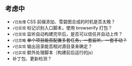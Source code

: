 ## 考虑中

* `√已处理` CSS 前缀添加、雪碧图合成的时机是否太晚？
* `√已实现` 标记识别入口脚本，使用 browserify 打包？
* `√已实现` 监听自动构建完毕后，是否可以信任并自动上传？
* `√已忽略` ~~单个项目能否配置多套任务，一套监听、一套手动？~~
* `√已实现` 输出目录能否相对源目录来确定？
* `√已实现` 额外处理脚本（构建前后运行的js）
* 补丁包、更新检测？

